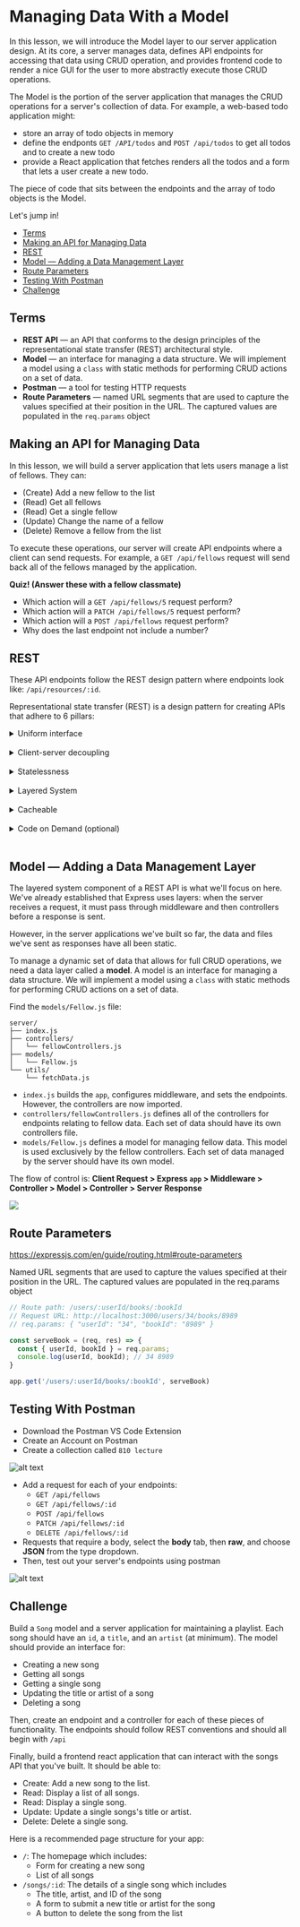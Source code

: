 # Managing Data With a Model

In this lesson, we will introduce the Model layer to our server application design. At its core, a server manages data, defines API endpoints for accessing that data using CRUD operation, and provides frontend code to render a nice GUI for the user to more abstractly execute those CRUD operations. 

The Model is the portion of the server application that manages the CRUD operations for a server's collection of data. For example, a web-based todo application might:
- store an array of todo objects in memory
- define the endponts `GET /API/todos` and `POST /api/todos` to get all todos and to create a new todo
- provide a React application that fetches renders all the todos and a form that lets a user create a new todo. 

The piece of code that sits between the endpoints and the array of todo objects is the Model.

Let's jump in!

- [Terms](#terms)
- [Making an API for Managing Data](#making-an-api-for-managing-data)
- [REST](#rest)
- [Model — Adding a Data Management Layer](#model--adding-a-data-management-layer)
- [Route Parameters](#route-parameters)
- [Testing With Postman](#testing-with-postman)
- [Challenge](#challenge)

## Terms

- **REST API** — an API that conforms to the design principles of the representational state transfer (REST) architectural style.
- **Model** — an interface for managing a data structure. We will implement a model using a `class` with static methods for performing CRUD actions on a set of data.
- **Postman** — a tool for testing HTTP requests
- **Route Parameters** — named URL segments that are used to capture the values specified at their position in the URL. The captured values are populated in the `req.params` object

## Making an API for Managing Data 

In this lesson, we will build a server application that lets users manage a list of fellows. They can:
* (Create) Add a new fellow to the list
* (Read) Get all fellows
* (Read) Get a single fellow
* (Update) Change the name of a fellow
* (Delete) Remove a fellow from the list

To execute these operations, our server will create API endpoints where a client can send requests. For example, a `GET /api/fellows` request will send back all of the fellows managed by the application.

**Quiz! (Answer these with a fellow classmate)**
* Which action will a `GET /api/fellows/5` request perform?
* Which action will a `PATCH /api/fellows/5` request perform?
* Which action will a `POST /api/fellows` request perform?
* Why does the last endpoint not include a number?

## REST

These API endpoints follow the REST design pattern where endpoints look like: `/api/resources/:id`.

Representational state transfer (REST) is a design pattern for creating APIs that adhere to 6 pillars:

<details><summary>Uniform interface</summary>

* All API requests for the same resource should look the same, no matter where the request comes from. 
* The REST API should ensure that the same piece of data, such as the name or email address of a user, belongs to only one uniform resource identifier (URI). 
* Resources shouldn’t be too large but should contain every piece of information that the client might need.

</details><br>
<details><summary>Client-server decoupling</summary>

* The client and server applications must be completely independent of each other. 
* The only information that the client application should know is the URI of the requested resource; it can't interact with the server application in any other ways. 
* Similarly, a server application shouldn't modify the client application other than passing it to the requested data via HTTP.

</details><br>
<details><summary>Statelessness</summary>

* Each request needs to include all the information necessary for processing it.
* Server applications aren’t allowed to store any data related to a client request.

</details><br>
<details><summary>Layered System</summary>
* As a rule of thumb, don’t assume that the client, and server applications connect directly to each other. There may be a number of different intermediaries in the communication loop. 
* REST APIs need to be designed so that neither the client nor the server can tell whether it communicates with the end application or an intermediary.

</details><br>
<details><summary>Cacheable</summary>

* When possible, resources should be cacheable on the client or server side. 
* Server responses also need to contain information about whether caching is allowed for the delivered resource. 
* The goal is to improve performance on the client side, while increasing scalability on the server side.

</details><br>
<details><summary>Code on Demand (optional)</summary>

* REST APIs usually send static resources, but in certain cases, responses can also contain executable code (such as Java applets). In these cases, the code should only run on-demand.

</details><br>

## Model — Adding a Data Management Layer

The layered system component of a REST API is what we'll focus on here. We've already established that Express uses layers: when the server receives a request, it must pass through middleware and then controllers before a response is sent.

However, in the server applications we've built so far, the data and files we've sent as responses have all been static. 

To manage a dynamic set of data that allows for full CRUD operations, we need a data layer called a **model**. A model is an interface for managing a data structure. We will implement a model using a `class` with static methods for performing CRUD actions on a set of data.

Find the `models/Fellow.js` file:

```
server/
├── index.js
├── controllers/
│   └── fellowControllers.js
├── models/
│   └── Fellow.js
└── utils/
    └── fetchData.js
```

* `index.js` builds the `app`, configures middleware, and sets the endpoints. However, the controllers are now imported.
* `controllers/fellowControllers.js` defines all of the controllers for endpoints relating to fellow data. Each set of data should have its own controllers file.
* `models/Fellow.js` defines a model for managing fellow data. This model is used exclusively by the fellow controllers. Each set of data managed by the server should have its own model.

The flow of control is: **Client Request > Express `app` > Middleware > Controller > Model > Controller > Server Response**

![](./images/express-middleware-model.svg)

## Route Parameters

https://expressjs.com/en/guide/routing.html#route-parameters

Named URL segments that are used to capture the values specified at their position in the URL. The captured values are populated in the req.params object

```js
// Route path: /users/:userId/books/:bookId
// Request URL: http://localhost:3000/users/34/books/8989
// req.params: { "userId": "34", "bookId": "8989" }

const serveBook = (req, res) => {
  const { userId, bookId } = req.params;
  console.log(userId, bookId); // 34 8989
}

app.get('/users/:userId/books/:bookId', serveBook)
```

## Testing With Postman

* Download the Postman VS Code Extension
* Create an Account on Postman
* Create a collection called `810 lecture`

![alt text](./images/postman-collections.png)

* Add a request for each of your endpoints:
  * `GET /api/fellows`
  * `GET /api/fellows/:id`
  * `POST /api/fellows`
  * `PATCH /api/fellows/:id`
  * `DELETE /api/fellows/:id`
* Requests that require a body, select the **body** tab, then **raw**, and choose **JSON** from the type dropdown.
* Then, test out your server's endpoints using postman

![alt text](./images/postman-testing.png)

## Challenge

Build a `Song` model and a server application for maintaining a playlist. Each song should have an `id`, a `title`, and an `artist` (at minimum). The model should provide an interface for:
* Creating a new song
* Getting all songs
* Getting a single song
* Updating the title or artist of a song
* Deleting a song

Then, create an endpoint and a controller for each of these pieces of functionality. The endpoints should follow REST conventions and should all begin with `/api`

Finally, build a frontend react application that can interact with the songs API that you've built. It should be able to:
* Create: Add a new song to the list.
* Read: Display a list of all songs.
* Read: Display a single song.
* Update: Update a single songs's title or artist.
* Delete: Delete a single song.

Here is a recommended page structure for your app:
* `/`: The homepage which includes:
  * Form for creating a new song
  * List of all songs
* `/songs/:id`: The details of a single song which includes
  * The title, artist, and ID of the song
  * A form to submit a new title or artist for the song
  * A button to delete the song from the list

